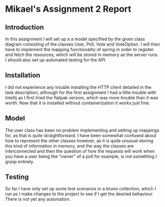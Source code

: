 # Mikael's Assignment 2 Report

## Introduction

In this assignment I will set up a a model specified by the given class diagram
consisting of the classes User, Poll, Vote and VoteOption. I will then have to
implement the mapping functionality of spring in order to register and fetch
the resources, which will be stored in memory as the server runs. I should
also set up automated testing for the API.

## Installation

I did not experience any trouble installing the HTTP client detailed in the task
description, although for the first assignment I had a little trouble with Intellij
as I first tried the flatpak version, which was more trouble than it was worth.
Now that it is installed without containerization it works just fine.

## Model

The user class has been no problem implementing and setting up mappings for,
as  that is quite straightforward. I have been somewhat confused about how to
represent the other classes however, as it is quite unusual storing this kind
of information in memory, and the way the classes are interconnected and then
the question of how the requests will work when you have a user being the
"owner" of a poll for example, is not something I grasp entirely.

## Testing

So far I have only set up some test scenarios in a bruno collection, which I run
as I make changes to the project to see if I get the desired behaviour. There
is not yet any automation.